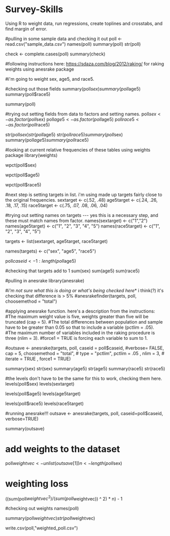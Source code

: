 # Survey-Skills
Using R to weight data, run regressions, create toplines and crosstabs, and find margin of error.


#pulling in some sample data and checking it out
poll <- read.csv("sample_data.csv")
names(poll)
summary(poll)
str(poll)

check <- complete.cases(poll)
summary(check)

#following instructions here: https://sdaza.com/blog/2012/raking/ for raking weights using anesrake package

#i'm going to weight sex, age5, and race5. 

#checking out those fields
summary(poll$sex)
summary(poll$age5)
summary(poll$race5)

summary(poll)

#trying out setting fields from data to factors and setting names.
poll$sex <- as.factor(poll$sex)
poll$age5 <- as.factor(poll$age5)
poll$race5 <- as.factor(poll$race5)

str(poll$sex)
str(poll$age5)
str(poll$race5)
summary(poll$sex)
summary(poll$age5)
summary(poll$race5)

#looking at current relative frequencies of these tables using weights package
library(weights)

wpct(poll$sex)

wpct(poll$age5)

wpct(poll$race5)


#next step is setting targets in list. i'm using made up targets fairly close to the original frequencies.
sextarget <- c(.52, .48)
age5target <- c(.24, .26, .18, .17, .15)
race5target <- c(.75, .07, .08, .06, .04)

#trying out setting names on targets --- yes this is a necessary step, and these must match names from factor.
names(sextarget) <- c("1","2")
names(age5target) <- c("1", "2", "3", "4", "5")
names(race5target) <- c("1", "2", "3", "4", "5")


targets <- list(sextarget, age5target, race5target)


names(targets) <- c("sex", "age5", "race5")


poll$caseid <- 1:length(poll$age5)

#checking that targets add to 1
sum(sex)
sum(age5)
sum(race5)

#pulling in anesrake
library(anesrake)


#*i'm not sure what this is doing or what's being checked here** i think(?) it's checking that difference is > 5%
#anesrakefinder(targets, poll, choosemethod = "total")

#applying anesrake function. here's a description from the instructions:
  #The maximum weight value is five, weights greater than five will be truncated (cap = 5).
  #The total differences between population and sample have to be greater than 0.05 so that to include a variable (pctlim = .05).
  #The maximum number of variables included in the raking procedure is three (nlim = 3).
  #force1 = TRUE is forcing each variable to sum to 1. 

#outsave <- anesrake(targets, poll, caseid = poll$caseid,
                    #verbose= FALSE, cap = 5, choosemethod = "total",
                   # type = "pctlim", pctlim = .05 , nlim = 3,
                   # iterate = TRUE , force1 = TRUE)

summary(sex)
str(sex)
summary(age5)
str(age5)
summary(race5)
str(race5)

#the levels don't have to be the same for this to work, checking them here.
levels(poll$sex)
levels(sextarget)

levels(poll$age5)
levels(age5target)

levels(poll$race5)
levels(race5target)

#running anesrake!!!
outsave <- anesrake(targets, poll, caseid=poll$caseid,
                    verbose=TRUE)


summary(outsave)

# add weights to the dataset
poll$weightvec  <- unlist(outsave[1])
n  <- length(poll$sex)

# weighting loss
((sum(poll$weightvec ^ 2) / (sum(poll$weightvec)) ^ 2) * n) - 1

#checking out weights
names(poll)

summary(poll$weightvec)
str(poll$weightvec)

write.csv(poll,"weighted_poll.csv")
